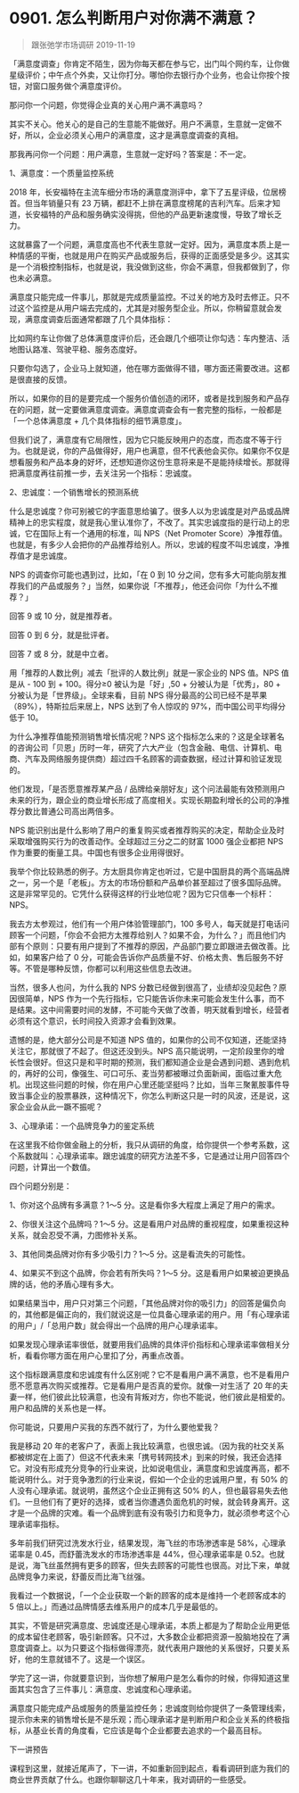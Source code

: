 # 0901. 怎么判断用户对你满不满意？
> 跟张弛学市场调研
2019-11-19

「满意度调查」你肯定不陌生，因为你每天都在参与它，出门叫个网约车，让你做星级评价；中午点个外卖，又让你打分。哪怕你去银行办个业务，也会让你按个按钮，对窗口服务做个满意度评价。

那问你一个问题，你觉得企业真的关心用户满不满意吗？

其实不关心。他关心的是自己的生意能不能做好。用户不满意，生意就一定做不好，所以，企业必须关心用户的满意度，这才是满意度调查的真相。

那我再问你一个问题：用户满意，生意就一定好吗？答案是：不一定。

1、满意度：一个质量监控系统

2018 年，长安福特在主流车细分市场的满意度测评中，拿下了五星评级，位居榜首。但当年销量只有 23 万辆，都赶不上排在满意度榜尾的吉利汽车。后来才知道，长安福特的产品和服务确实没得挑，但他的产品更新速度慢，导致了增长乏力。

这就暴露了一个问题，满意度高也不代表生意就一定好。因为，满意度本质上是一种情感的平衡，也就是用户在购买产品或服务后，获得的正面感受是多少。这其实是一个消极控制指标，也就是说，我没做到这些，你会不满意，但我都做到了，你也未必满意。

满意度只能完成一件事儿，那就是完成质量监控。不过关的地方及时去修正。只不过这个监控是从用户端去完成的，尤其是对服务型企业。所以，你稍留意就会发现，满意度调查后面通常都跟了几个具体指标：

比如网约车让你做了总体满意度评价后，还会跟几个细项让你勾选：车内整洁、活地图认路准、驾驶平稳、服务态度好。

只要你勾选了，企业马上就知道，他在哪方面做得不错，哪方面还需要改进。这都是很直接的反馈。

所以，如果你的目的是要完成一个服务价值创造的闭环，或者是找到服务和产品存在的问题，就一定要做满意度调查。满意度调查会有一套完整的指标，一般都是「一个总体满意度 + 几个具体指标的细节满意度」。

但我们说了，满意度有它局限性，因为它只能反映用户的态度，而态度不等于行为。也就是说，你的产品做得好，用户也满意，但不代表他会买你。如果你不仅是想看服务和产品本身的好坏，还想知道你这份生意将来是不是能持续增长。那就得把满意度再往前推一步，去关注另一个指标：忠诚度。

2、忠诚度：一个销售增长的预测系统

什么是忠诚度？你可别被它的字面意思给骗了。很多人以为忠诚度是对产品或品牌精神上的忠实程度，就是我心里认准你了，不改了。其实忠诚度指的是行动上的忠诚，它在国际上有一个通用的标准，叫 NPS（Net Promoter Score）净推荐值。也就是，有多少人会把你的产品推荐给别人。所以，忠诚的程度不叫忠诚度，净推荐值才是忠诚度。

NPS 的调查你可能也遇到过，比如，「在 0 到 10 分之间，您有多大可能向朋友推荐我们的产品或服务？」当然，如果你说「不推荐」，他还会问你「为什么不推荐？」

回答 9 或 10 分，就是推荐者。

回答 0 到 6 分，就是批评者。

回答 7 或 8 分，就是中立者。

用「推荐的人数比例」减去「批评的人数比例」就是一家企业的 NPS 值。NPS 值是从 - 100 到 + 100。得分≥0 被认为是「好」,50 + 分被认为是「优秀」，80 + 分被认为是「世界级」。全球来看，目前 NPS 得分最高的公司已经不是苹果（89%），特斯拉后来居上，NPS 达到了令人惊叹的 97%，而中国公司平均得分低于 10。

为什么净推荐值能预测销售增长情况呢？NPS 这个指标怎么来的？这是全球著名的咨询公司「贝恩」历时一年，研究了六大产业（包含金融、电信、计算机、电商、汽车及网络服务提供商）超过四千名顾客的调查数据，经过计算和验证发现的。

他们发现，「是否愿意推荐某产品 / 品牌给亲朋好友」这个问法最能有效预测用户未来的行为，跟企业的商业增长形成了高度相关。实现长期盈利增长的公司的净推荐分数比普通公司高出两倍多。

NPS 能识别出是什么影响了用户的重复购买或者推荐购买的决定，帮助企业及时采取增强购买行为的改善动作。全球超过三分之二的财富 1000 强企业都把 NPS 作为重要的衡量工具。中国也有很多企业用得很好。

我举个你比较熟悉的例子。方太厨具你肯定也听过，它是中国厨具的两个高端品牌之一，另一个是「老板」。方太的市场份额和产品单价甚至超过了很多国际品牌。这是非常罕见的。它凭什么获得这样的行业地位呢？因为它只信奉一个标杆：NPS。

我去方太参观过，他们有一个用户体验管理部门，100 多号人，每天就是打电话问顾客一个问题，「你会不会把方太推荐给别人？如果不会，为什么？」而且他们内部有个原则：只要有用户提到了不推荐的原因，产品部门要立即跟进去做改善。比如，如果客户给了 0 分，可能会告诉你产品质量不好、价格太贵、售后服务不好等。不管是哪种反馈，你都可以利用这些信息去改进。

当然，很多人也问，为什么我的 NPS 分数已经做到很高了，业绩却没见起色？原因很简单，NPS 作为一个先行指标，它只能告诉你未来可能会发生什么事，而不是结果。这中间需要时间的发酵，不可能今天做了改善，明天就看到增长，经营者必须有这个意识，长时间投入资源才会看到效果。

遗憾的是，绝大部分公司是不知道 NPS 值的，如果你的公司不仅知道，还能坚持关注它，那就很了不起了。但这还没到头。NPS 高只能说明，一定阶段里你的增长性会很好。但这只是和平时期的预测，我们都知道企业是会遇到问题、遇到危机的，再好的公司，像强生、可口可乐、麦当劳都被曝过负面新闻，面临过重大危机。出现这些问题的时候，你在用户心里还能坚挺吗？比如，当年三聚氰胺事件导致当事企业的股票暴跌，这种情况下，你怎么判断这只是一时的风波，还是说，这家企业会从此一蹶不振呢？

3、心理承诺：一个品牌竞争力的鉴定系统

在这里我不给你做金融上的分析，我只从调研的角度，给你提供一个参考系数，这个系数就叫：心理承诺率。跟忠诚度的研究方法差不多，它是通过让用户回答四个问题，计算出一个数值。

四个问题分别是：

1、你对这个品牌有多满意？1～5 分。这是看你多大程度上满足了用户的需求。

2、你很关注这个品牌吗？1～5 分。这是看用户对品牌的重视程度，如果重视这种关系，就会忍受不满，力图修补关系。

3、其他同类品牌对你有多少吸引力？1～5 分。这是看流失的可能性。

4、如果买不到这个品牌，你会若有所失吗？1～5 分。这是看用户如果被迫更换品牌的话，他的矛盾心理有多大。

如果结果当中，用户只对第三个问题，「其他品牌对你的吸引力」的回答是偏负向的，其他都是偏正向的，我们就说这是一位具备心理承诺的用户。用「有心理承诺的用户」/「总用户数」就会得出一个品牌的用户心理承诺率。

如果发现心理承诺率很低，就要用我们品牌的具体评价指标和心理承诺率做相关分析，看看你哪方面在用户心里扣了分，再重点改善。

这个指标跟满意度和忠诚度有什么区别呢？它不是看用户满不满意，也不是看用户愿不愿意再次购买或推荐。它是看用户是否真的爱你。就像一对生活了 20 年的夫妻一样，他们彼此比较满意，也没有背叛对方，你也不能说，他们彼此是相爱的。用户和品牌的关系也是一样。

你可能说，只要用户买我的东西不就行了，为什么要他爱我？

我是移动 20 年的老客户了，表面上我比较满意，也很忠诚。（因为我的社交关系都被绑定在上面了）但这不代表未来「携号转网技术」到来的时候，我还会选择它。对没有形成充分竞争的行业来说，比如说电信业，满意度和忠诚度再高，都不能说明什么。对于竞争激烈的行业来说，假如一个企业的忠诚用户里，有 50% 的人没有心理承诺。就说明，虽然这个企业正拥有这 50% 的人，但也最容易失去他们。一旦他们有了更好的选择，或者当你遭遇负面危机的时候，就会转身离开。这才是一个品牌的灾难。看一个品牌到底有没有吸引力和竞争力，就必须参考这个心理承诺率指标。

多年前我们研究过洗发水行业，结果发现，海飞丝的市场渗透率是 58%，心理承诺率是 0.45，而舒蕾洗发水的市场渗透率是 44%，但心理承诺率是 0.52。也就是说，海飞丝虽然拥有更多的顾客，但失去顾客的可能性也很高。对比下来，单就品牌竞争力来说，舒蕾反而比海飞丝强。

我看过一个数据说，「一个企业获取一个新的顾客的成本是维持一个老顾客成本的 5 倍以上。」而通过品牌情感去维系用户的成本几乎是最低的。

其实，不管是研究满意度、忠诚度还是心理承诺，本质上都是为了帮助企业用更低的成本留住老顾客，吸引新顾客。只不过，大多数企业都把资源一股脑地投在了满意度调查上。以为只要这个指标做得漂亮，就代表用户跟他的关系很好，只要关系好，他的生意就错不了。这是一个误区。

学完了这一讲，你就要意识到，当你想了解用户是怎么看你的时候，你得知道这里面其实包含了三件事儿：满意度、忠诚度和心理承诺。

满意度只能完成产品或服务的质量监控任务；忠诚度则给你提供了一条管理线索，提示你未来的销售增长是不是乐观；而心理承诺才是判断用户和企业关系的终极指标，从基业长青的角度看，它应该是每个企业都要去追求的一个最高目标。

下一讲预告

课程到这里，就接近尾声了，下一讲，不如重新回到起点，看看调研到底为我们的商业世界贡献了什么。也跟你聊聊这几十年来，我对调研的一些感受。

